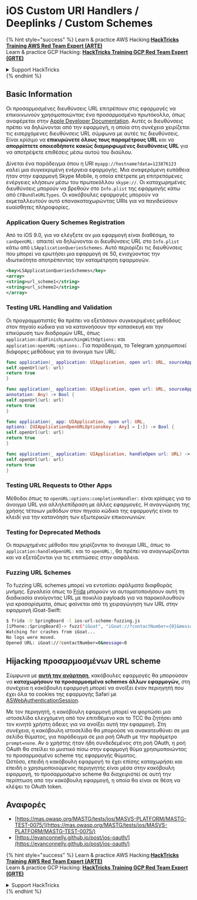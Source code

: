 # iOS Custom URI Handlers / Deeplinks / Custom Schemes

{% hint style="success" %}
Learn & practice AWS Hacking:<img src="../../.gitbook/assets/arte.png" alt="" data-size="line">[**HackTricks Training AWS Red Team Expert (ARTE)**](https://training.hacktricks.xyz/courses/arte)<img src="../../.gitbook/assets/arte.png" alt="" data-size="line">\
Learn & practice GCP Hacking: <img src="../../.gitbook/assets/grte.png" alt="" data-size="line">[**HackTricks Training GCP Red Team Expert (GRTE)**<img src="../../.gitbook/assets/grte.png" alt="" data-size="line">](https://training.hacktricks.xyz/courses/grte)

<details>

<summary>Support HackTricks</summary>

* Check the [**subscription plans**](https://github.com/sponsors/carlospolop)!
* **Join the** 💬 [**Discord group**](https://discord.gg/hRep4RUj7f) or the [**telegram group**](https://t.me/peass) or **follow** us on **Twitter** 🐦 [**@hacktricks\_live**](https://twitter.com/hacktricks\_live)**.**
* **Share hacking tricks by submitting PRs to the** [**HackTricks**](https://github.com/carlospolop/hacktricks) and [**HackTricks Cloud**](https://github.com/carlospolop/hacktricks-cloud) github repos.

</details>
{% endhint %}

## Basic Information

Οι προσαρμοσμένες διευθύνσεις URL επιτρέπουν στις εφαρμογές να επικοινωνούν χρησιμοποιώντας ένα προσαρμοσμένο πρωτόκολλο, όπως αναφέρεται στην [Apple Developer Documentation](https://developer.apple.com/library/content/documentation/iPhone/Conceptual/iPhoneOSProgrammingGuide/Inter-AppCommunication/Inter-AppCommunication.html#//apple\_ref/doc/uid/TP40007072-CH6-SW1). Αυτές οι διευθύνσεις πρέπει να δηλώνονται από την εφαρμογή, η οποία στη συνέχεια χειρίζεται τις εισερχόμενες διευθύνσεις URL σύμφωνα με αυτές τις διευθύνσεις. Είναι κρίσιμο να **επικυρώνετε όλους τους παραμέτρους URL** και να **απορρίπτετε οποιεσδήποτε κακώς διαμορφωμένες διευθύνσεις URL** για να αποτρέψετε επιθέσεις μέσω αυτού του διαύλου.

Δίνεται ένα παράδειγμα όπου η URI `myapp://hostname?data=123876123` καλεί μια συγκεκριμένη ενέργεια εφαρμογής. Μια αναφερόμενη ευπάθεια ήταν στην εφαρμογή Skype Mobile, η οποία επέτρεπε μη επιτρεπόμενες ενέργειες κλήσεων μέσω του πρωτοκόλλου `skype://`. Οι καταχωρημένες διευθύνσεις μπορούν να βρεθούν στο `Info.plist` της εφαρμογής κάτω από `CFBundleURLTypes`. Οι κακόβουλες εφαρμογές μπορούν να εκμεταλλευτούν αυτό επανακαταχωρώντας URIs για να παγιδεύσουν ευαίσθητες πληροφορίες.

### Application Query Schemes Registration

Από το iOS 9.0, για να ελέγξετε αν μια εφαρμογή είναι διαθέσιμη, το `canOpenURL:` απαιτεί να δηλώνονται οι διευθύνσεις URL στο `Info.plist` κάτω από `LSApplicationQueriesSchemes`. Αυτό περιορίζει τις διευθύνσεις που μπορεί να ερωτήσει μια εφαρμογή σε 50, ενισχύοντας την ιδιωτικότητα αποτρέποντας την καταμέτρηση εφαρμογών.
```xml
<key>LSApplicationQueriesSchemes</key>
<array>
<string>url_scheme1</string>
<string>url_scheme2</string>
</array>
```
### Testing URL Handling and Validation

Οι προγραμματιστές θα πρέπει να εξετάσουν συγκεκριμένες μεθόδους στον πηγαίο κώδικα για να κατανοήσουν την κατασκευή και την επικύρωση των διαδρομών URL, όπως `application:didFinishLaunchingWithOptions:` και `application:openURL:options:`. Για παράδειγμα, το Telegram χρησιμοποιεί διάφορες μεθόδους για το άνοιγμα των URL:
```swift
func application(_ application: UIApplication, open url: URL, sourceApplication: String?) -> Bool {
self.openUrl(url: url)
return true
}

func application(_ application: UIApplication, open url: URL, sourceApplication: String?,
annotation: Any) -> Bool {
self.openUrl(url: url)
return true
}

func application(_ app: UIApplication, open url: URL,
options: [UIApplicationOpenURLOptionsKey : Any] = [:]) -> Bool {
self.openUrl(url: url)
return true
}

func application(_ application: UIApplication, handleOpen url: URL) -> Bool {
self.openUrl(url: url)
return true
}
```
### Testing URL Requests to Other Apps

Μέθοδοι όπως το `openURL:options:completionHandler:` είναι κρίσιμες για το άνοιγμα URL για αλληλεπίδραση με άλλες εφαρμογές. Η αναγνώριση της χρήσης τέτοιων μεθόδων στον πηγαίο κώδικα της εφαρμογής είναι το κλειδί για την κατανόηση των εξωτερικών επικοινωνιών.

### Testing for Deprecated Methods

Οι παρωχημένες μέθοδοι που χειρίζονται το άνοιγμα URL, όπως το `application:handleOpenURL:` και το `openURL:`, θα πρέπει να αναγνωρίζονται και να εξετάζονται για τις επιπτώσεις στην ασφάλεια.

### Fuzzing URL Schemes

Το fuzzing URL schemes μπορεί να εντοπίσει σφάλματα διαφθοράς μνήμης. Εργαλεία όπως το [Frida](https://codeshare.frida.re/@dki/ios-url-scheme-fuzzing/) μπορούν να αυτοματοποιήσουν αυτή τη διαδικασία ανοίγοντας URL με ποικιλία payloads για να παρακολουθούν για κρασαρίσματα, όπως φαίνεται από τη χειραγώγηση των URL στην εφαρμογή iGoat-Swift:
```bash
$ frida -U SpringBoard -l ios-url-scheme-fuzzing.js
[iPhone::SpringBoard]-> fuzz("iGoat", "iGoat://?contactNumber={0}&message={0}")
Watching for crashes from iGoat...
No logs were moved.
Opened URL: iGoat://?contactNumber=0&message=0
```
## Hijacking προσαρμοσμένων URL scheme

Σύμφωνα με [**αυτή την ανάρτηση**](https://evanconnelly.github.io/post/ios-oauth/), κακόβουλες εφαρμογές θα μπορούσαν να **καταχωρήσουν τα προσαρμοσμένα schemes άλλων εφαρμογών,** στη συνέχεια η κακόβουλη εφαρμογή μπορεί να ανοίξει έναν περιηγητή που έχει όλα τα cookies της εφαρμογής Safari με [ASWebAuthenticationSession](https://developer.apple.com/documentation/authenticationservices/aswebauthenticationsession/2990952-init#parameters).&#x20;

Με τον περιηγητή, η κακόβουλη εφαρμογή μπορεί να φορτώσει μια ιστοσελίδα ελεγχόμενη από τον επιτιθέμενο και το TCC θα ζητήσει από τον κινητό χρήστη άδειες για να ανοίξει αυτή την εφαρμογή. Στη συνέχεια, η κακόβουλη ιστοσελίδα θα μπορούσε να ανακατευθύνει σε μια σελίδα θύματος, για παράδειγμα σε μια ροή OAuth με την παράμετρο `prompt=none`. Αν ο χρήστης ήταν ήδη συνδεδεμένος στη ροή OAuth, η ροή OAuth θα στείλει το μυστικό πίσω στην εφαρμογή θύμα χρησιμοποιώντας το προσαρμοσμένο scheme της εφαρμογής θύματος.\
Ωστόσο, επειδή η κακόβουλη εφαρμογή το έχει επίσης καταχωρήσει και επειδή ο χρησιμοποιούμενος περιηγητής είναι μέσα στην κακόβουλη εφαρμογή, το προσαρμοσμένο scheme θα διαχειριστεί σε αυτή την περίπτωση από την κακόβουλη εφαρμογή, η οποία θα είναι σε θέση να κλέψει το OAuth token.

## Αναφορές

* [https://mas.owasp.org/MASTG/tests/ios/MASVS-PLATFORM/MASTG-TEST-0075/](https://mas.owasp.org/MASTG/tests/ios/MASVS-PLATFORM/MASTG-TEST-0075/)
* [https://evanconnelly.github.io/post/ios-oauth/](https://evanconnelly.github.io/post/ios-oauth/)

{% hint style="success" %}
Learn & practice AWS Hacking:<img src="../../.gitbook/assets/arte.png" alt="" data-size="line">[**HackTricks Training AWS Red Team Expert (ARTE)**](https://training.hacktricks.xyz/courses/arte)<img src="../../.gitbook/assets/arte.png" alt="" data-size="line">\
Learn & practice GCP Hacking: <img src="../../.gitbook/assets/grte.png" alt="" data-size="line">[**HackTricks Training GCP Red Team Expert (GRTE)**<img src="../../.gitbook/assets/grte.png" alt="" data-size="line">](https://training.hacktricks.xyz/courses/grte)

<details>

<summary>Support HackTricks</summary>

* Check the [**subscription plans**](https://github.com/sponsors/carlospolop)!
* **Join the** 💬 [**Discord group**](https://discord.gg/hRep4RUj7f) or the [**telegram group**](https://t.me/peass) or **follow** us on **Twitter** 🐦 [**@hacktricks\_live**](https://twitter.com/hacktricks\_live)**.**
* **Share hacking tricks by submitting PRs to the** [**HackTricks**](https://github.com/carlospolop/hacktricks) and [**HackTricks Cloud**](https://github.com/carlospolop/hacktricks-cloud) github repos.

</details>
{% endhint %}

